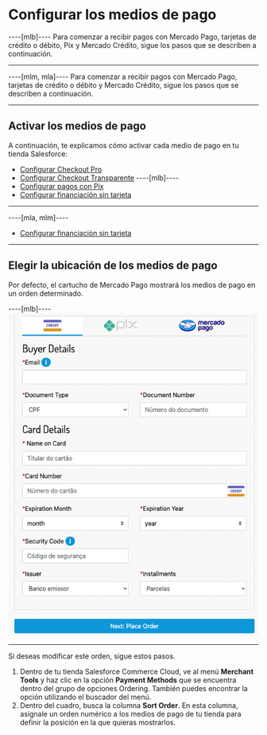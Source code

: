 # Configurar los medios de pago

----[mlb]----
Para comenzar a recibir pagos con Mercado Pago, tarjetas de crédito o débito, Pix y Mercado Crédito, sigue los pasos que se describen a continuación.

------------
----[mlm, mla]----
Para comenzar a recibir pagos con Mercado Pago, tarjetas de crédito o débito y Mercado Crédito, sigue los pasos que se describen a continuación.

------------

## Activar los medios de pago

A continuación, te explicamos cómo activar cada medio de pago en tu tienda Salesforce:

* [Configurar Checkout Pro](/docs/salesforce-commerce-cloud/payments-configuration/checkout-pro)
* [Configurar Checkout Transparente](/docs/salesforce-commerce-cloud/payments-configuration/checkout-api)
----[mlb]----
* [Configurar pagos con Pix](/docs/salesforce-commerce-cloud/payments-configuration/checkout-api/pix)
* [Configurar financiación sin tarjeta](/docs/salesforce-commerce-cloud/payments-configuration/checkout-api/credits)
------------
----[mla, mlm]----
* [Configurar financiación sin tarjeta](/docs/salesforce-commerce-cloud/payments-configuration/checkout-api/credits)
------------

## Elegir la ubicación de los medios de pago

Por defecto, el cartucho de Mercado Pago mostrará los medios de pago en un orden determinado. 

----[mlb]----
![payment_methods_v2](/images/salesforce/payment_methods_v2.png)

------------

Si deseas modificar este orden, sigue estos pasos.

1. Dentro de tu tienda Salesforce Commerce Cloud, ve al menú **Merchant Tools** y haz clic en la opción **Payment Methods** que se encuentra dentro del grupo de opciones Ordering. También puedes encontrar la opción utilizando el buscador del menú.
2. Dentro del cuadro, busca la columna **Sort Order**. En esta columna, asígnale un orden numérico a los medios de pago de tu tienda para definir la posición en la que quieras mostrarlos.

